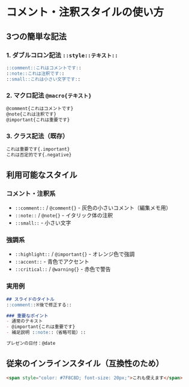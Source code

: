 # コメント・注釈スタイルの使い方

## 3つの簡単な記法

### 1. ダブルコロン記法 `::style::テキスト::`
```markdown
::comment::これはコメントです::
::note::これは注釈です::
::small::これは小さい文字です::
```

### 2. マクロ記法 `@macro{テキスト}`
```markdown
@comment{これはコメントです}
@note{これは注釈です}
@important{これは重要です}
```

### 3. クラス記法（既存）
```markdown
これは重要です{.important}
これは否定的です{.negative}
```

## 利用可能なスタイル

### コメント・注釈系
- `::comment::` / `@comment{}` - 灰色の小さいコメント（編集メモ用）
- `::note::` / `@note{}` - イタリック体の注釈
- `::small::` - 小さい文字

### 強調系
- `::highlight::` / `@important{}` - オレンジ色で強調
- `::accent::` - 青色でアクセント
- `::critical::` / `@warning{}` - 赤色で警告

### 実用例

```markdown
## スライドのタイトル
::comment::※後で修正する::

### 重要なポイント
- 通常のテキスト
- @important{これは重要です}
- 補足説明 ::note::（省略可能）::

プレゼンの日付：@date
```

## 従来のインラインスタイル（互換性のため）
```html
<span style="color: #7F8C8D; font-size: 20px;">これも使えます</span>
```